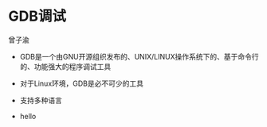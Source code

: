 # GDB调试 
曾子渝

* GDB是一个由GNU开源组织发布的、UNIX/LINUX操作系统下的、基于命令行的、功能强大的程序调试工具

* 对于Linux环境，GDB是必不可少的工具

* 支持多种语言

* hello
